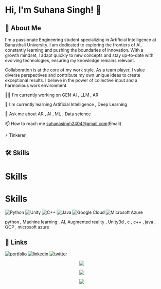


  # Hi, I'm Suhana Singh! 👋


## 🚀 About Me
I'm a passionate Engineering student specializing in Artificial Intelligence at Banasthali University.
I am dedicated to exploring the frontiers of AI, constantly learning and pushing the boundaries of innovation.
With a growth mindset, I adapt quickly to new concepts and stay up-to-date with evolving technologies, ensuring my knowledge remains relevant.

Collaboration is at the core of my work style. As a team player, I value diverse perspectives and contribute my own unique ideas to create exceptional results. I believe in the power of collective input and a harmonious work environment.

👩‍💻 I'm currently working on GEN-AI , LLM , AR

🧠 I'm currently learning Artificial Intelligence , Deep Learning 

💬 Ask me about AR , AI , ML , Data science

📫 How to reach me suhanasingh2404@gmail.com(Email)

⚡️ Tinkerer 



## 🛠 Skills
# Skills

# Skills


![Python](icons/python.png)
![Unity](icons/unity.png)
![C++](icons/cplusplus.png)
![Java](icons/java.png)
![Google Cloud](icons/googlecloud.png)
![Microsoft Azure](icons/azure.png)



python , Machine learning , AI, Augmented reality , Unity3d , c , c++ , java , GCP , microsoft azure 





## 🔗 Links
[![portfolio](https://img.shields.io/badge/my_portfolio-000?style=for-the-badge&logo=ko-fi&logoColor=white)](https://github.com/Suhana244/)
[![linkedin](https://img.shields.io/badge/linkedin-0A66C2?style=for-the-badge&logo=linkedin&logoColor=white)](https://www.linkedin.com/in/suhana-singh-23a875248/)
[![twitter](https://img.shields.io/badge/twitter-1DA1F2?style=for-the-badge&logo=twitter&logoColor=white)](twitter.com/SUHANA_SINGH24/)

<p align="center">
 <img src=https://github-readme-stats.vercel.app/api?username=Suhana244&theme=dracula&show_icons=true&hide_border=false&count_private=true)
</p>
<p align="center">
 <img src=https://github-readme-streak-stats.herokuapp.com/?user=Suhana244&theme=dracula&hide_border=false)
</p>
<p align="center">
  <img src="https://github-readme-stats.vercel.app/api/top-langs/?username=Suhana244&theme=darcula&show_icons=true&hide_border=false&layout=compact">
</p>


